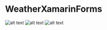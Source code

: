 # WeatherXamarinForms
![alt text](https://github.com/Greficsmurf/WeatherXamarinForms/blob/master/Web/img/Screenshot_20191021-114041.png)
![alt text](https://github.com/Greficsmurf/WeatherXamarinForms/blob/master/Web/img/Screenshot_20191021-114103.png)
![alt text](https://github.com/Greficsmurf/WeatherXamarinForms/blob/master/Web/img/Screenshot_20191021-114122.png)
